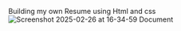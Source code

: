 Building my own Resume using Html and css
![Screenshot 2025-02-26 at 16-34-59 Document](https://github.com/user-attachments/assets/dfbc4457-6195-4ee8-84d4-c5e4d058f3b3)




